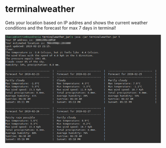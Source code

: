 # terminalweather
Gets your location based on IP addres and shows the current weather conditions and the forecast for max 7 days in terminal!

![Screenshot of the program](https://github.com/rabarbar362/terminalweather/blob/master/terminalweatherscreen.png)
